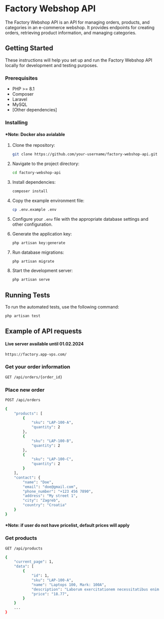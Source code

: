 # Factory Webshop API

The Factory Webshop API is an API for managing orders, products, and categories in an e-commerce webshop. It provides endpoints for creating orders, retrieving product information, and managing categories.

## Getting Started

These instructions will help you set up and run the Factory Webshop API locally for development and testing purposes.

### Prerequisites

- PHP >= 8.1
- Composer
- Laravel
- MySQL
- [Other dependencies]

### Installing
#### *Note: Docker also avialable
1. Clone the repository:

    ```bash
    git clone https://github.com/your-username/factory-webshop-api.git
    ```

2. Navigate to the project directory:

    ```bash
    cd factory-webshop-api
    ```

3. Install dependencies:

    ```bash
    composer install
    ```

4. Copy the example environment file:

    ```bash
    cp .env.example .env
    ```

5. Configure your `.env` file with the appropriate database settings and other configuration.

6. Generate the application key:

    ```bash
    php artisan key:generate
    ```

7. Run database migrations:

    ```bash
    php artisan migrate
    ```

8. Start the development server:

    ```bash
    php artisan serve
    ```

## Running Tests

To run the automated tests, use the following command:

```bash
php artisan test
```

##  Example of API requests
#### Live server available until 01.02.2024
```bash
https://factory.app-vps.com/
```

### Get your order information
```bash
GET /api/orders/{order_id}
```

### Place new order
```bash
POST /api/orders
```

```bash
{
    "products": [
        {
            "sku": "LAP-100-A",
            "quantity": 2
        },
        {
            "sku": "LAP-100-B",
            "quantity": 2
        },
        {
            "sku": "LAP-100-C",
            "quantity": 2
        }
    ],
    "contact": {
        "name": "Doe",
        "email": "doe@gmail.com",
        "phone_number": "+123 456 7890",
        "address": "My street 1",
        "city": "Zagreb",
        "country": "Croatia"
    }   
}
```
#### *Note: if user do not have pricelist, default prices will apply

### Get products
```bash
GET /api/products
```
```bash
{
    "current_page": 1,
    "data": [
        {
            "id": 1,
            "sku": "LAP-100-A",
            "name": "Laptops 100, Mark: 100A",
            "description": "Laborum exercitationem necessitatibus enim temporibus veniam ullam dolorum. Dolorum asperiores repudiandae veritatis maiores dolorem illum voluptatem. Alias et ut et culpa voluptatem exercitationem.",
            "price": "18.77",
        }
    }
    ...
}
```
